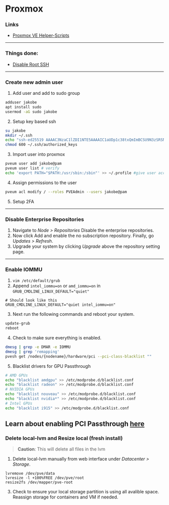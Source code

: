 # Proxmox

### Links

- [Proxmox VE Helper-Scripts](https://community-scripts.github.io/ProxmoxVE/scripts)

---

### Things done:

- [Disable Root SSH](../common/disable-root-ssh.md#disable-root-ssh)

---

### Create new admin user

1. Add user and add to sudo group

```bash
adduser jakobe
apt install sudo
usermod -aG sudo jakobe
```

2. Setup key based ssh

```bash
su jakobe
mkdir ~/.ssh
echo "ssh-ed25519 AAAAC3NzaC1lZDI1NTE5AAAAIC1aUDp1c38txQmImBCSU9N3zSRSNNWdeZvUBSx6QtLr jakobe@nixos" >> ~/.ssh/authorized_keys
chmod 600 ~/.ssh/authorized_keys
```

3. Import user into proxmox

```bash
pveum user add jakobe@pam
pveum user list # verify
echo 'export PATH="$PATH:/usr/sbin:/sbin"' >> ~/.profile #give user access to pveum etc.
```

4. Assign permissions to the user

```bash
pveum acl modify / --roles PVEAdmin --users jakobe@pam
```

5. Setup 2FA

---

### Disable Enterprise Repositories

1. Navigate to _Node > Repositories_ Disable the enterprise repositories.
2. Now click Add and enable the no subscription repository. Finally, go _Updates > Refresh_.
3. Upgrade your system by clicking _Upgrade_ above the repository setting page.

---

### Enable IOMMU

1. `vim /etc/default/grub`
2. Append `intel_iommu=on` or `amd_iommu=on` in `GRUB_CMDLINE_LINUX_DEFAULT="quiet"`

```
# Should look like this
GRUB_CMDLINE_LINUX_DEFAULT="quiet intel_iommu=on"
```

3. Next run the following commands and reboot your system.

```bash
update-grub
reboot
```

4. Check to make sure everything is enabled.

```bash
dmesg | grep -e DMAR -e IOMMU
dmesg | grep 'remapping'
pvesh get /nodes/{nodename}/hardware/pci --pci-class-blacklist ""
```

5. Blacklist drivers for GPU Passthrough

```bash
# AMD GPUs
echo "blacklist amdgpu" >> /etc/modprobe.d/blacklist.conf
echo "blacklist radeon" >> /etc/modprobe.d/blacklist.conf
# NVIDIA GPUs
echo "blacklist nouveau" >> /etc/modprobe.d/blacklist.conf
echo "blacklist nvidia*" >> /etc/modprobe.d/blacklist.conf
# Intel GPUs
echo "blacklist i915" >> /etc/modprobe.d/blacklist.conf
```

## Learn about enabling PCI Passthrough [here](https://pve.proxmox.com/wiki/PCI_Passthrough)

### Delete local-lvm and Resize local (fresh install)

> **Caution**: This will delete all files in the lvm

1. Delete local-lvm manually from web interface under _Datacenter > Storage_.

```
lvremove /dev/pve/data
lvresize -l +100%FREE /dev/pve/root
resize2fs /dev/mapper/pve-root
```

3. Check to ensure your local storage partition is using all avalible space. Reassign storage for containers and VM if needed.
